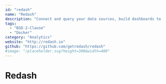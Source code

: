 ```yaml
---
id: "redash"
name: "Redash"
description: "Connect and query your data sources, build dashboards to visualize data and share them with your company."
tags:
  - "BSD-2-Clause"
  - "Docker"
category: "Analytics"
website: "http://redash.io"
github: "https://github.com/getredash/redash"
#image: "/placeholder.svg?height=300&width=400"
---
```


# Redash
